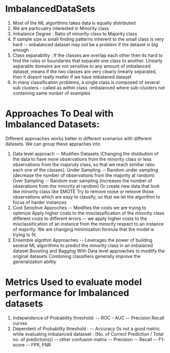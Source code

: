 # ImbalancedDataSets

1. Most of the ML algorithms takes data is equally distributed
2. We are particualry interested in Minority class
3. Imbalance Degree : Ratio of minority class to Majority class
4. If sample size is small finding patterns inherent to the small class is very hard -- imbalanced dataset may not be a problem if the dataset is big enough
5. Class separability : If the classes are overlap each other then its hard to find the rules or boundaries that separate one class to another. Linearly separable domains are not sensitive to any amount of imbalanced dataset, means if the two classes are very clearly linearly separated, then it doesnt really matter if we have imbalaned dataset
6. In many classification problems, a single class is composed of several sub clusters - called as within class -imbalanced where sub-clusters not containing same nunber of examples

# Approaches To Deal with Imbalanced Datasets:
Different approaches works better in different scenarios with different datasets. We can group these appraches into
1. Data level approach --  Modifies Datasets (Changing the distibution of the data to have more observations from the minority class or less observations from the majoruty class, so that we reach similiar ratio each one of the classes).
    Under Sampling -- Random under sampling (decrease the number of observations from the majority at random)
    Over Sampling -- Random over sampling (increases the number of obserations from the minority at random)
    Or create new data that look like minority class like SMOTE
    Try to remove noise or remove those observations which are easy to classify, so that we let the algorithm to focus of harder instances
3. Cost Sensitive Approches -- Modifies the costs we are trying to optimize
   Apply higher costs to the misclassification of the minority class
   different costs to different errors -- we apply higher costs to the misclassification of an instance from the minority respect to an instance of majority. We are changing minimization formula that the model is trying to fit. 
5. Ensemble algothm Approaches -- Leverages the power of building several ML algorithms to predict the minority class in an imbalaced dataset
    Boosting and Bagging
    With Data level approaches to moditfy the original datasets
    Combining classifiers generally improve the generalization ability
   
 
 # Metrics Used to evaluate model performance for Imbalanced datasets
 
 1. Independence of Probability threshold:
      -- ROC - AUC
      --  Precision  Recall curves
 2. Dependent of Probability threshold :
      -- Accuracy (Is not a good metric while evaluating imbalanced datasset : (No. of Correct Prediction / Total no. of predictions))
      --  other confusion matrix
             -- Precision 
             -- Recall
             -- F1-score
             -- FPR, FNR
         
 
 
 
    
  





